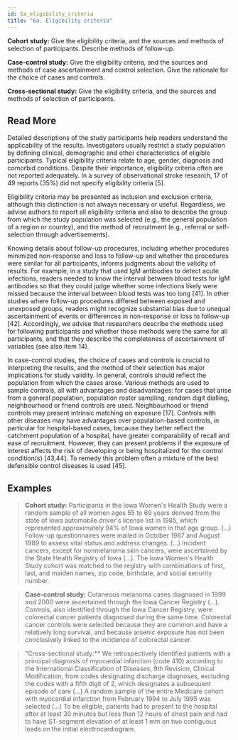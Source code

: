```yaml
---
id: 6a_eligibility_criteria
title: "6a. Eligibility criteria"
---
```

**Cohort study:** Give the eligibility criteria, and the sources and methods of selection of participants. Describe methods of follow-up.

**Case-control study:** Give the eligibility criteria, and the sources and methods of case ascertainment and control selection. Give the rationale for the choice of cases and controls.

**Cross-sectional study:** Give the eligibility criteria, and the sources and methods of selection of participants.

## Read More

Detailed descriptions of the study participants help readers understand the applicability of the results. Investigators usually restrict a study population by defining clinical, demographic and other characteristics of eligible participants. Typical eligibility criteria relate to age, gender, diagnosis and comorbid conditions. Despite their importance, eligibility criteria often are not reported adequately. In a survey of observational stroke research, 17 of 49 reports (35%) did not specify eligibility criteria [5].

Eligibility criteria may be presented as inclusion and exclusion criteria, although this distinction is not always necessary or useful. Regardless, we advise authors to report all eligibility criteria and also to describe the group from which the study population was selected (e.g., the general population of a region or country), and the method of recruitment (e.g., referral or self-selection through advertisements).

Knowing details about follow-up procedures, including whether procedures minimized non-response and loss to follow-up and whether the procedures were similar for all participants, informs judgments about the validity of results. For example, in a study that used IgM antibodies to detect acute infections, readers needed to know the interval between blood tests for IgM antibodies so that they could judge whether some infections likely were missed because the interval between blood tests was too long [41]. In other studies where follow-up procedures differed between exposed and unexposed groups, readers might recognize substantial bias due to unequal ascertainment of events or differences in non-response or loss to follow-up [42]. Accordingly, we advise that researchers describe the methods used for following participants and whether those methods were the same for all participants, and that they describe the completeness of ascertainment of variables (see also item 14).

In case-control studies, the choice of cases and controls is crucial to interpreting the results, and the method of their selection has major implications for study validity. In general, controls should reflect the population from which the cases arose. Various methods are used to sample controls, all with advantages and disadvantages: for cases that arise from a general population, population roster sampling, random digit dialling, neighbourhood or friend controls are used. Neighbourhood or friend controls may present intrinsic matching on exposure [17]. Controls with other diseases may have advantages over population-based controls, in particular for hospital-based cases, because they better reflect the catchment population of a hospital, have greater comparability of recall and ease of recruitment. However, they can present problems if the exposure of interest affects the risk of developing or being hospitalized for the control condition(s) [43,44]. To remedy this problem often a mixture of the best defensible control diseases is used [45].

## Examples

> **Cohort study:** Participants in the Iowa Women's Health Study were a random sample of all women ages 55 to 69 years derived from the state of Iowa automobile driver's license list in 1985, which represented approximately 94% of Iowa women in that age group. (…) Follow-up questionnaires were mailed in October 1987 and August 1989 to assess vital status and address changes. (…) Incident cancers, except for nonmelanoma skin cancers, were ascertained by the State Health Registry of Iowa (…). The Iowa Women's Health Study cohort was matched to the registry with combinations of first, last, and maiden names, zip code, birthdate, and social security number.

> **Case-control study:** Cutaneous melanoma cases diagnosed in 1999 and 2000 were ascertained through the Iowa Cancer Registry (…). Controls, also identified through the Iowa Cancer Registry, were colorectal cancer patients diagnosed during the same time. Colorectal cancer controls were selected because they are common and have a relatively long survival, and because arsenic exposure has not been conclusively linked to the incidence of colorectal cancer.

> "Cross-sectional study:** We retrospectively identified patients with a principal diagnosis of myocardial infarction (code 410) according to the International Classification of Diseases, 9th Revision, Clinical Modification, from codes designating discharge diagnoses, excluding the codes with a fifth digit of 2, which designates a subsequent episode of care (…) A random sample of the entire Medicare cohort with myocardial infarction from February 1994 to July 1995 was selected (…) To be eligible, patients had to present to the hospital after at least 30 minutes but less than 12 hours of chest pain and had to have ST-segment elevation of at least 1 mm on two contiguous leads on the initial electrocardiogram.

> 